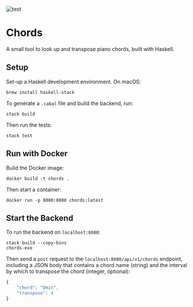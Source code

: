 ![test](https://github.com/moritzploss/chords/workflows/Tests/badge.svg)

# Chords

A small tool to look up and transpose piano chords, built with Haskell.

## Setup

Set-up a Haskell development environment. On macOS:

    brew install haskell-stack

To generate a `.cabal` file and build the backend, run:

    stack build

Then run the tests:

    stack test

## Run with Docker

Build the Docker image:

    docker build -t chords .

Then start a container:

    docker run -p 8080:8080 chords:latest

## Start the Backend

To run the backend on `localhost:8080`:

    stack build --copy-bins
    chords-exe

Then send a `post` request to the `localhost:8080/api/v1/chords` endpoint,
including a JSON body that contains a chord name (string) and the interval by
which to transpose the chord (integer, optional):

```javascript
{
    "chord": "Dmin",
    "transpose": 4
}
```
